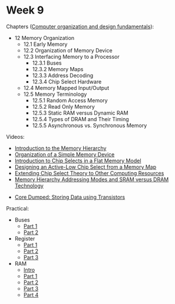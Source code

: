 # Week 9

<!-- Chapters ([The Essentials Of Computer Organization And Architecture](https://annas-archive.org/md5/5ba0d1b3a05968d49a19d41ed52c2add)):
- 4.2 MARIE
  - 4.2.1 The Architecture
  - 4.2.2 Registers and Buses
  - 4.2.3 The Instruction Set Architecture
  - 4.2.4 Register Transfer Notation
- 4.3 Instruction Processing
  - 4.3.1 The Fetch-Decode-Execute Cycle
  - 4.3.2 Interrupts and I/O
- 4.4 A Simple Program
- 4.5 A Discussion on Assemblers
  - 4.5.1 What Do Assemblers Do?
  - 4.5.2 Why Use Assembly Language?
- 4.6 Extending Our Instruction Set -->

Chapters ([Computer organization and design fundamentals](https://annas-archive.org/md5/21e29706fb83c40a7f4f1ffc5960c369)):
- 12 Memory Organization
  - 12.1 Early Memory
  - 12.2 Organization of Memory Device
  - 12.3 Interfacing Memory to a Processor
    - 12.3.1 Buses
    - 12.3.2 Memory Maps
    - 12.3.3 Address Decoding
    - 12.3.4 Chip Select Hardware
  - 12.4 Memory Mapped Input/Output
  - 12.5 Memory Terminology
    - 12.5.1 Random Access Memory
    - 12.5.2 Read Only Memory
    - 12.5.3 Static RAM versus Dynamic RAM
    - 12.5.4 Types of DRAM and Their Timing
    - 12.5.5 Asynchronous vs. Synchronous Memory

Videos:
- [Introduction to the Memory Hierarchy](https://www.youtube.com/watch?v=JogSnkvENr0)
- [Organization of a Simple Memory Device](https://www.youtube.com/watch?v=3By4tx4grSk)
- [Introduction to Chip Selects in a Flat Memory Model](https://www.youtube.com/watch?v=lovdz9Ixy0U)
- [Designing an Active-Low Chip Select from a Memory Map](https://www.youtube.com/watch?v=LoPCkhgoVFc)
- [Extending Chip Select Theory to Other Computing Resources](https://www.youtube.com/watch?v=ZcvATcEODhk)
- [Memory Hierarchy Addressing Modes and SRAM versus DRAM Technology](https://www.youtube.com/watch?v=gitpEy-NLwk)
<!---->
- [Core Dumped: Storing Data using Transistors](https://www.youtube.com/watch?v=rM9BjciBLmg)

Practical:
- Buses
  - [Part 1](https://www.youtube.com/watch?v=QzWW-CBugZo)
  - [Part 2](https://www.youtube.com/watch?v=faAjse109Q8)
- Register
  - [Part 1](https://www.youtube.com/watch?v=-arYx_oVIj8)
  - [Part 2](https://www.youtube.com/watch?v=CiMaWbz_6E8)
  - [Part 3](https://www.youtube.com/watch?v=9WE3Obdjtv0)
- RAM
  - [Intro](https://www.youtube.com/watch?v=FnxPIZR1ybs)
  - [Part 1](https://www.youtube.com/watch?v=uYXwCBo40iA)
  - [Part 2](https://www.youtube.com/watch?v=KNve2LCcSRc)
  - [Part 3](https://www.youtube.com/watch?v=5rl1tEFXKt0)
  - [Part 4](https://www.youtube.com/watch?v=Vw3uDOUJRGw)
